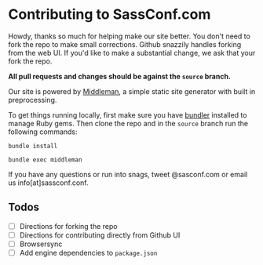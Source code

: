 # Contributing to SassConf.com

Howdy, thanks so much for helping make our site better. You don't need to fork the repo to make small corrections. Github snazzily handles forking from the web UI. If you'd like to make a substantial change, we ask that your fork the repo.

**All pull requests and changes should be against the `source` branch.**

Our site is powered by [Middleman](https://middlemanapp.com/), a simple static site generator with built in preprocessing.

To get things running locally, first make sure you have [bundler](http://bundler.io/) installed to manage Ruby gems. Then clone the repo and in the `source` branch run the following commands:

`bundle install`

`bundle exec middleman`

If you have any questions or run into snags, tweet @sasconf.com or email us info[at]sassconf.conf.


## Todos

- [ ] Directions for forking the repo
- [ ] Directions for contributing directly from Github UI
- [ ] Browsersync
- [ ] Add engine dependencies to `package.json`
